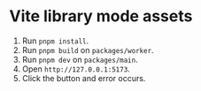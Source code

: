 # Vite library mode assets

1. Run `pnpm install`.
2. Run `pnpm build` on `packages/worker`.
3. Run `pnpm dev` on `packages/main`.
4. Open `http://127.0.0.1:5173`.
5. Click the button and error occurs.
